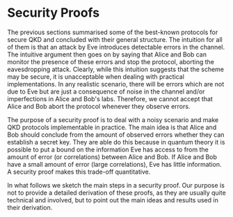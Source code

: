 # Security Proofs

The previous sections summarised some of the best-known
protocols for secure QKD and concluded with their general structure. The intuition for all of them is that
an attack by Eve introduces detectable errors in the channel. 
The intuitive argument then goes on by saying that Alice and Bob can monitor the
presence of these errors and stop the protocol, aborting the
eavesdropping attack. Clearly, while this intuition suggests that
the scheme may be secure, it is unacceptable when dealing with
practical implementations. In any realistic scenario, there will
be errors which are not due to Eve but are just a consequence of noise
in the channel and/or imperfections in Alice and Bob's labs.
Therefore, we cannot accept that Alice and Bob abort the protocol
whenever they observe errors.

The purpose of a security proof is to deal with a noisy scenario
and make QKD protocols implementable in practice. The main idea is
that Alice and Bob should conclude from the amount of observed
errors whether they can establish a secret key. 
They are able do this because in quantum theory it is
possible to put a bound on the information Eve has access to from
the amount of error (or correlations) between Alice and Bob. If
Alice and Bob have a small amount of error (large correlations), Eve has little
information. A security proof makes this trade-off quantitative.

In what follows we sketch the main steps in a
security proof. Our purpose is not to provide a detailed
derivation of these proofs, as they are usually quite technical
and involved, but to point out the main ideas and results used in
their derivation.



